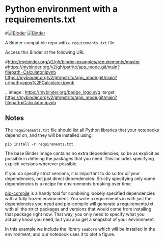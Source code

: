 # Python environment with a requirements.txt

#[![Binder](http://mybinder.org/badge_logo.svg)](http://mybinder.org/v2/gh/binder-examples/requirements/master)
[![Binder](https://mybinder.org/badge_logo.svg)](https://mybinder.org/v2/gh/pstrito/app_mode.git/main?filepath=Calculator.ipynb)

A Binder-compatible repo with a `requirements.txt` file.

Access this Binder at the following URL

#http://mybinder.org/v2/gh/binder-examples/requirements/master
#https://mybinder.org/v2/gh/pstrito/app_mode.git/main?filepath=Calculator.ipynb
https://mybinder.org/v2/gh/pstrito/app_mode.git/main?urlpath=apps%2FCalculator.ipynb



.. image:: https://mybinder.org/badge_logo.svg
 :target: https://mybinder.org/v2/gh/pstrito/app_mode.git/main?filepath=Calculator.ipynb

## Notes
The `requirements.txt` file should list all Python libraries that your notebooks
depend on, and they will be installed using:

```
pip install -r requirements.txt
```

The base Binder image contains no extra dependencies, so be as
explicit as possible in defining the packages that you need. This includes
specifying explicit versions wherever possible.

If you do specify strict versions, it is important to do so for *all*
your dependencies, not just direct dependencies.
Strictly specifying only some dependencies is a recipe for environments
breaking over time.

[pip-compile](https://github.com/jazzband/pip-tools/) is a handy
tool for combining loosely specified dependencies with a fully frozen environment.
You write a requirements.in with just the dependencies you need
and pip-compile will generate a requirements.txt with all the strict packages and versions that would come from installing that package right now.
That way, you only need to specify what you actually know you need,
but you also get a snapshot of your environment.

In this example we include the library `seaborn` which will be installed in
the environment, and our notebook uses it to plot a figure.
